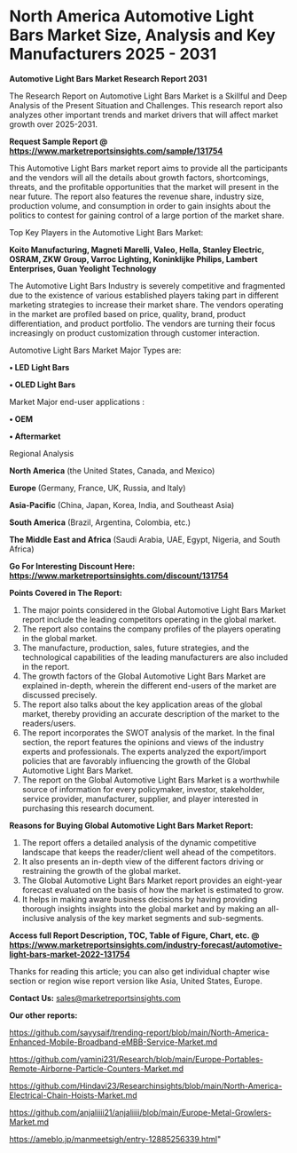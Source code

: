 # North America Automotive Light Bars Market Size, Analysis and Key Manufacturers 2025 - 2031

<strong>Automotive Light Bars Market Research Report 2031</strong>

The Research Report on Automotive Light Bars Market is a Skillful and Deep Analysis of the Present Situation and Challenges. This research report also analyzes other important trends and market drivers that will affect market growth over 2025-2031.

<strong>Request Sample Report @ <a href=https://www.marketreportsinsights.com/sample/131754>https://www.marketreportsinsights.com/sample/131754</a></strong>

This Automotive Light Bars market report aims to provide all the participants and the vendors will all the details about growth factors, shortcomings, threats, and the profitable opportunities that the market will present in the near future. The report also features the revenue share, industry size, production volume, and consumption in order to gain insights about the politics to contest for gaining control of a large portion of the market share.

Top Key Players in the Automotive Light Bars Market:

<strong>Koito Manufacturing, Magneti Marelli, Valeo, Hella, Stanley Electric, OSRAM, ZKW Group, Varroc Lighting, Koninklijke Philips, Lambert Enterprises, Guan Yeolight Technology</strong>

The Automotive Light Bars Industry is severely competitive and fragmented due to the existence of various established players taking part in different marketing strategies to increase their market share. The vendors operating in the market are profiled based on price, quality, brand, product differentiation, and product portfolio. The vendors are turning their focus increasingly on product customization through customer interaction.

Automotive Light Bars Market Major Types are:

<strong>• LED Light Bars

• OLED Light Bars</strong>

Market Major end-user applications :

<strong>• OEM

• Aftermarket</strong>

Regional Analysis

</u><strong><b>North America</b></strong> (the United States, Canada, and Mexico)

<strong><b>Europe </b></strong>(Germany, France, UK, Russia, and Italy)

<strong><b>Asia-Pacific</b></strong> (China, Japan, Korea, India, and Southeast Asia)

<strong><b>South America</b></strong> (Brazil, Argentina, Colombia, etc.)

<strong><b>The Middle East and Africa</b></strong> (Saudi Arabia, UAE, Egypt, Nigeria, and South Africa)

<strong>Go For Interesting Discount Here: <a href=https://www.marketreportsinsights.com/discount/131754>https://www.marketreportsinsights.com/discount/131754</a></strong>

<strong>Points Covered in The Report:</strong>
<ol>
  <li>The major points considered in the Global Automotive Light Bars Market report include the leading competitors operating in the global market.</li>
  <li>The report also contains the company profiles of the players operating in the global market.</li>
  <li>The manufacture, production, sales, future strategies, and the technological capabilities of the leading manufacturers are also included in the report.</li>
  <li>The growth factors of the Global Automotive Light Bars Market are explained in-depth, wherein the different end-users of the market are discussed precisely.</li>
  <li>The report also talks about the key application areas of the global market, thereby providing an accurate description of the market to the readers/users.</li>
  <li>The report incorporates the SWOT analysis of the market. In the final section, the report features the opinions and views of the industry experts and professionals. The experts analyzed the export/import policies that are favorably influencing the growth of the Global Automotive Light Bars Market.</li>
  <li>The report on the Global Automotive Light Bars Market is a worthwhile source of information for every policymaker, investor, stakeholder, service provider, manufacturer, supplier, and player interested in purchasing this research document.</li>
</ol>
<strong>Reasons for Buying Global Automotive Light Bars Market Report:</strong>

<ol>
  <li>The report offers a detailed analysis of the dynamic competitive landscape that keeps the reader/client well ahead of the competitors.</li>
  <li>It also presents an in-depth view of the different factors driving or restraining the growth of the global market.</li>
  <li>The Global Automotive Light Bars Market report provides an eight-year forecast evaluated on the basis of how the market is estimated to grow.</li>
  <li>It helps in making aware business decisions by having providing thorough insights insights into the global market and by making an all-inclusive analysis of the key market segments and sub-segments.</li>
</ol>
<strong>Access full Report Description, TOC, Table of Figure, Chart, etc. @ <a href=https://www.marketreportsinsights.com/industry-forecast/automotive-light-bars-market-2022-131754>https://www.marketreportsinsights.com/industry-forecast/automotive-light-bars-market-2022-131754</a></strong>


Thanks for reading this article; you can also get individual chapter wise section or region wise report version like Asia, United States, Europe.

<strong>Contact Us:</strong>
sales@marketreportsinsights.com

<strong>Our other reports:</strong>

<a href=https://github.com/sayysaif/trending-report/blob/main/North-America-Enhanced-Mobile-Broadband-eMBB-Service-Market.md>https://github.com/sayysaif/trending-report/blob/main/North-America-Enhanced-Mobile-Broadband-eMBB-Service-Market.md</a>

<a href=https://github.com/yamini231/Research/blob/main/Europe-Portables-Remote-Airborne-Particle-Counters-Market.md>https://github.com/yamini231/Research/blob/main/Europe-Portables-Remote-Airborne-Particle-Counters-Market.md</a>

<a href=https://github.com/Hindavi23/Researchinsights/blob/main/North-America-Electrical-Chain-Hoists-Market.md>https://github.com/Hindavi23/Researchinsights/blob/main/North-America-Electrical-Chain-Hoists-Market.md</a>

<a href=https://github.com/anjaliiii21/anjaliiii/blob/main/Europe-Metal-Growlers-Market.md>https://github.com/anjaliiii21/anjaliiii/blob/main/Europe-Metal-Growlers-Market.md</a>

<a href=https://ameblo.jp/manmeetsigh/entry-12885256339.html>https://ameblo.jp/manmeetsigh/entry-12885256339.html</a>"
